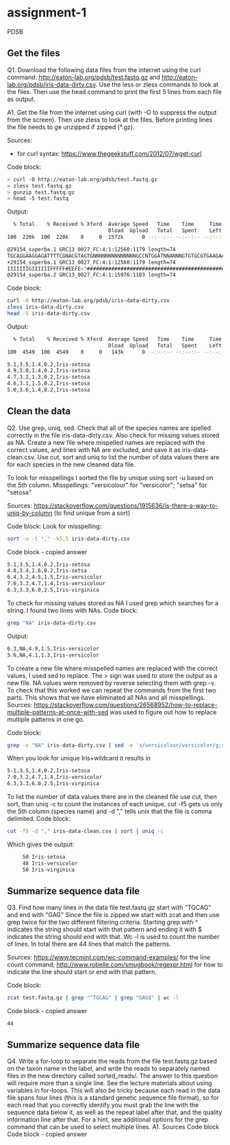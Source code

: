 # assignment-1
PDSB

## Get the files
Q1. Download the following data files from the internet using the curl command: http://eaton-lab.org/pdsb/test.fastq.gz and http://eaton-lab.org/pdsb/iris-data-dirty.csv. Use the less or zless commands to look at the files. Then use the head command to print the first 5 lines from each file as output.

A1. Get the file from the internet using curl (with -O to suppress the output from the screen). Then use zless to look at the files. Before printing lines the file needs to ge unzipped if zipped (*.gz). 

Sources:
- for curl syntax: https://www.thegeekstuff.com/2012/07/wget-curl 

Code block:
```bash
> curl -O http://eaton-lab.org/pdsb/test.fastq.gz
> zless test.fastq.gz
> gunzip test.fastq.gz
> head -5 test.fastq
```
Output:
```bash
  % Total    % Received % Xferd  Average Speed   Time    Time     Time  Current
                                 Dload  Upload   Total   Spent    Left  Speed
100  220k  100  220k    0     0  1572k      0 --:--:-- --:--:-- --:--:-- 1760k

@29154_superba.1 GRC13_0027_FC:4:1:12560:1179 length=74
TGCAGGAAGGAGATTTTCGNACGTAGTGNNNNNNNNNNNNNNGCCNTGGATNNANNNGTGTGCGTGAAGAANAN
+29154_superba.1 GRC13_0027_FC:4:1:12560:1179 length=74
IIIIIIIGIIIIIIFFFFF#EEFE<?################################################
@29154_superba.2 GRC13_0027_FC:4:1:15976:1183 length=74
```

Code block:
```bash
curl -O http://eaton-lab.org/pdsb/iris-data-dirty.csv
zless iris-data-dirty.csv
head -5 iris-data-dirty.csv
```
Output:
```bash
  % Total    % Received % Xferd  Average Speed   Time    Time     Time  Current
                                 Dload  Upload   Total   Spent    Left  Speed
100  4549  100  4549    0     0   143k      0 --:--:-- --:--:-- --:--:--  296k

5.1,3.5,1.4,0.2,Iris-setosa
4.9,3.0,1.4,0.2,Iris-setosa
4.7,3.2,1.3,0.2,Iris-setosa
4.6,3.1,1.5,0.2,Iris-setosa
5.0,3.6,1.4,0.2,Iris-setosa
```

## Clean the data
Q2. Use grep, uniq, sed. Check that all of the species names are spelled correctly in the file iris-data-dirty.csv. Also check for missing values stored as NA. Create a new file where mispelled names are replaced with the correct values, and lines with NA are excluded, and save it as iris-data-clean.csv. Use cut, sort and uniq to list the number of data values there are for each species in the new cleaned data file.

To look for misspellings I sorted the file by unique using sort -u based on the 5th column. Misspellings: "versicolour" for "versicolor"; "setsa" for "setosa"

Sources: https://stackoverflow.com/questions/1915636/is-there-a-way-to-uniq-by-column (to find unique from a sort)

Code block:
Look for misspelling:
```bash
sort -u -t "," -k5,5 iris-data-dirty.csv
```
Code block - copied answer
```bash
5.1,3.5,1.4,0.2,Iris-setosa
4.8,3.4,1.6,0.2,Iris-setsa
6.4,3.2,4.5,1.5,Iris-versicolor
7.0,3.2,4.7,1.4,Iris-versicolour
6.3,3.3,6.0,2.5,Iris-virginica
```

To check for missing values stored as NA I used grep which searches for a string. I found two lines with NAs.
Code block:
```bash
grep "NA" iris-data-dirty.csv
```
Output:
```bash
6.3,NA,4.9,1.5,Iris-versicolor
5.6,NA,4.1,1.3,Iris-versicolor
```

To create a new file where misspelled names are replaced with the correct values, I used sed to replace. The > sign was used to store the output as a new file. NA values were removed by reverse selecting them with grep -v. To check that this worked we can repeat the commands from the first two parts. This shows that we have eliminated all NAs and all misspellings.
Sources: https://stackoverflow.com/questions/26568952/how-to-replace-multiple-patterns-at-once-with-sed was used to figure out how to replace multiple patterns in one go.

Code block:
```bash
grep -v "NA" iris-data-dirty.csv | sed -e 's/versicolour/versicolor/g;s/setsa/setosa/g' > iris-data-clean.csv
```
When you look for unique Iris+wildcard it results in
```bash
5.1,3.5,1.4,0.2,Iris-setosa
7.0,3.2,4.7,1.4,Iris-versicolor
6.3,3.3,6.0,2.5,Iris-virginica
```

To list the number of data values there are in the cleaned file use cut, then sort, than uniq -c to count the instances of each unique. cut -f5 gets us only the 5th column (species name) and -d "," tells unix that the file is comma delimited. 
Code block:
```bash
cut -f5 -d "," iris-data-clean.csv | sort | uniq -c
```
Which gives the output:
```bash
     50 Iris-setosa
     48 Iris-versicolor
     50 Iris-virginica
```

## Summarize sequence data file
Q3. Find how many lines in the data file test.fastq.gz start with "TGCAG" and end with "GAG"
Since the file is zipped we start with zcat and then use grep twice for the two different filtering criteria. Starting grep with ^ indicates the string should start with that pattern and ending it with $ indicates the string should end with that. Wc -l is used to count the number of lines. In total there are 44 lines that match the patterns. 

Sources: https://www.tecmint.com/wc-command-examples/ for the line count command; http://www.robelle.com/smugbook/regexpr.html for how to indicate the line should start or end with that pattern.

Code block:
```bash
zcat test.fastq.gz | grep "^TGCAG" | grep "GAG$" | wc -l
```
Code block - copied answer
```
44
```

## Summarize sequence data file
Q4. Write a for-loop to separate the reads from the file test.fastq.gz based on the taxon name in the label, and write the reads to separately named files in the new directory called sorted_reads/. The answer to this question will require more than a single line. See the lecture materials about using variables in for-loops. This will also be tricky because each read in the data file spans four lines (this is a standard genetic sequence file format), so for each read that you correctly identify you must grab the line with the sequence data below it, as well as the repeat label after that, and the quality information line after that. For a hint, see additional options for the grep command that can be used to select multiple lines.
A1.
Sources
Code block
Code block - copied answer
